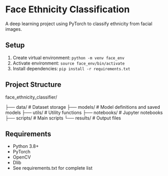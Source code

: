 # Face Ethnicity Classification

A deep learning project using PyTorch to classify ethnicity from facial images.

## Setup

1. Create virtual environment: `python -m venv face_env`
2. Activate environment: `source face_env/bin/activate` 
3. Install dependencies: `pip install -r requirements.txt`

## Project Structure
face_ethnicity_classifier/

├── data/                 # Dataset storage
├── models/               # Model definitions and saved models
├── utils/                # Utility functions
├── notebooks/            # Jupyter notebooks
├── scripts/              # Main scripts
└── results/              # Output files

## Requirements

- Python 3.8+
- PyTorch
- OpenCV
- Dlib
- See requirements.txt for complete list
